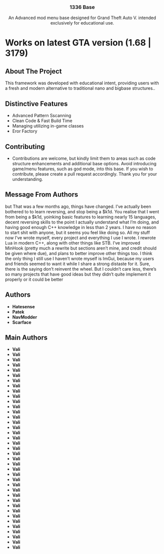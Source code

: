 <br/>
<p align="center">
  <h3 align="center">1336 Base</h3>

  <p align="center">
  An Advanced mod menu base designed for Grand Theft Auto V. intended exclusively for educational use.
  </p>
</p>

# Works on latest GTA version (1.68 | 3179)
## About The Project
This framework was developed with educational intent, providing users with a fresh and modern alternative to traditional nano and bigbase structures..
## Distinctive Features
- Advanced Pattern Sscanning
- Clean Code & Fast Build Time
- Managing utilizing in-game classes
- Eror Factory
## Contributing
- Contributions are welcome, but kindly limit them to areas such as code structure enhancements and additional base options. Avoid introducing game/menu features, such as god mode, into this base. If you wish to contribute, please create a pull request accordingly. Thank you for your understanding.

## Message From Authors
but That was a few months ago, things have changed. I’ve actually been bothered to to learn reversing, and stop being a $k1d. You realise that I went from being a $k1d, yoinking basic features to learning nearly 15 languages, decent reversing skills to the point I actually understand what I’m doing, and having good enough C++ knowledge in less than 2 years.
I have no reason to start shit with anyone, but it seems you feel like doing so.
All my stuff now I’ve wrote myself, every project and everything I use I wrote. I rewrote Lua in modern C++, along with other things like STB. I’ve improved MinHook (pretty much a rewrite but sections aren’t mine, and credit should be given where due), and plans to better improve other things too.
I think the only thing I still use I haven’t wrote myself is ImGui, because my users and friends seemed to want it while I share a strong distaste for it. Sure, there is the saying don’t reinvent the wheel. But I couldn’t care less, there’s so many projects that have good ideas but they didn’t quite implement it properly or it could be better

## Authors

* **Hatesense**
* **Patek**
* **NavModder**
* **Scarface**

## Main Authors
* **Vali**
* **Vali**
* **Vali**
* **Vali**
* **Vali**
* **Vali**
* **Vali**
* **Vali**
* **Vali**
* **Vali**
* **Vali**
* **Vali**
* **Vali**
* **Vali**
* **Vali**
* **Vali**
* **Vali**
* **Vali**
* **Vali**
* **Vali**
* **Vali**
* **Vali**
* **Vali**
* **Vali**
* **Vali**
* **Vali**
* **Vali**
* **Vali**
* **Vali**
* **Vali**
* **Vali**
* **Vali**
* **Vali**
* **Vali**
* **Vali**
* **Vali**
* **Vali**
* **Vali**
* **Vali**
  
